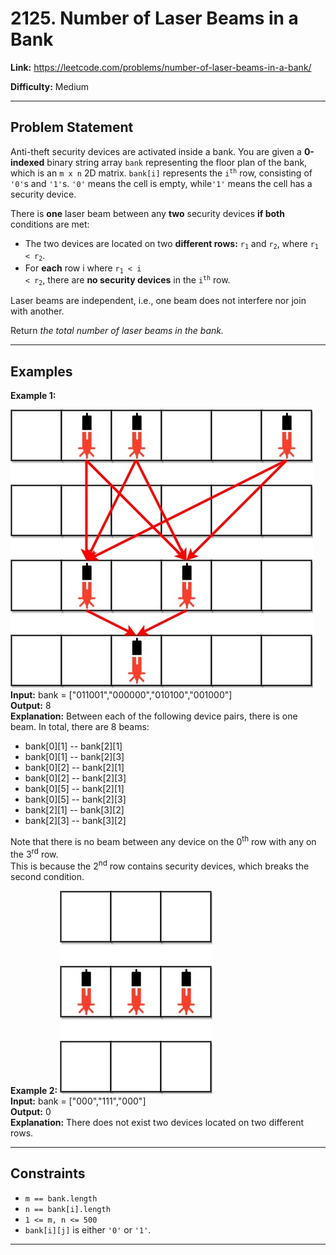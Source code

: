 # 2125. Number of Laser Beams in a Bank

**Link:** https://leetcode.com/problems/number-of-laser-beams-in-a-bank/

**Difficulty:** Medium

---

## Problem Statement

Anti-theft security devices are activated inside a bank. You are given a **0-indexed** binary string array `bank` representing the floor plan of the bank, which is an `m x n` 2D matrix. `bank[i]` represents the <code>i<sup>th</sup></code> row, consisting of `'0'`s and `'1'`s. `'0'` means the cell is empty, while`'1'` means the cell has a security device.

There is **one** laser beam between any **two** security devices **if both** conditions are met:

- The two devices are located on two **different rows:** <code>r<sub>1</sub></code> and <code>r<sub>2</sub></code>, where <code>r<sub>1</sub> < r<sub>2</sub></code>.
- For **each** row i where <code>r<sub>1</sub> < i < r<sub>2</sub></code>, there are **no security devices** in the <code>i<sup>th</sup></code> row.

Laser beams are independent, i.e., one beam does not interfere nor join with another.

Return _the total number of laser beams in the bank._

---

## Examples

**Example 1:**

![alt text](laser1.jpg) \
**Input:** bank = ["011001","000000","010100","001000"] \
**Output:** 8 \
**Explanation:** Between each of the following device pairs, there is one beam. In total, there are 8 beams:
 * bank[0][1] -- bank[2][1]
 * bank[0][1] -- bank[2][3]
 * bank[0][2] -- bank[2][1]
 * bank[0][2] -- bank[2][3]
 * bank[0][5] -- bank[2][1]
 * bank[0][5] -- bank[2][3]
 * bank[2][1] -- bank[3][2]
 * bank[2][3] -- bank[3][2]

Note that there is no beam between any device on the 0<sup>th</sup> row with any on the 3<sup>rd</sup> row. \
This is because the 2<sup>nd</sup> row contains security devices, which breaks the second condition.

**Example 2:**
![alt text](laser2.jpg) \
**Input:** bank = ["000","111","000"] \
**Output:** 0 \
**Explanation:** There does not exist two devices located on two different rows.

---

## Constraints

- `m == bank.length`
- `n == bank[i].length`
- `1 <= m, n <= 500`
- `bank[i][j]` is either `'0'` or `'1'`.

---